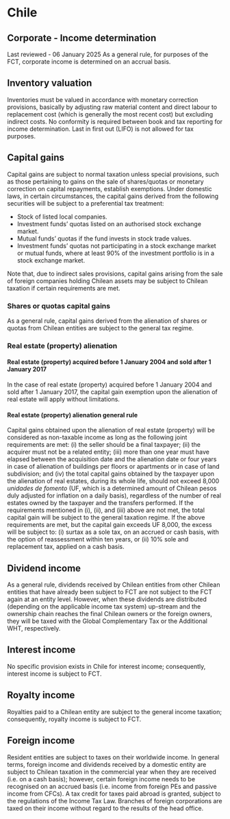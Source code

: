 # Chile
## Corporate - Income determination
Last reviewed - 06 January 2025
As a general rule, for purposes of the FCT, corporate income is determined on an accrual basis.
## Inventory valuation
Inventories must be valued in accordance with monetary correction provisions, basically by adjusting raw material content and direct labour to replacement cost (which is generally the most recent cost) but excluding indirect costs. No conformity is required between book and tax reporting for income determination. Last in first out (LIFO) is not allowed for tax purposes.
## Capital gains
Capital gains are subject to normal taxation unless special provisions, such as those pertaining to gains on the sale of shares/quotas or monetary correction on capital repayments, establish exemptions.
Under domestic laws, in certain circumstances, the capital gains derived from the following securities will be subject to a preferential tax treatment:
  * Stock of listed local companies.
  * Investment funds’ quotas listed on an authorised stock exchange market.
  * Mutual funds’ quotas if the fund invests in stock trade values.
  * Investment funds’ quotas not participating in a stock exchange market or mutual funds, where at least 90% of the investment portfolio is in a stock exchange market.


Note that, due to indirect sales provisions, capital gains arising from the sale of foreign companies holding Chilean assets may be subject to Chilean taxation if certain requirements are met.
### Shares or quotas capital gains
As a general rule, capital gains derived from the alienation of shares or quotas from Chilean entities are subject to the general tax regime.
### Real estate (property) alienation
#### Real estate (property) acquired before 1 January 2004 and sold after 1 January 2017
In the case of real estate (property) acquired before 1 January 2004 and sold after 1 January 2017, the capital gain exemption upon the alienation of real estate will apply without limitations.
#### Real estate (property) alienation general rule
Capital gains obtained upon the alienation of real estate (property) will be considered as non-taxable income as long as the following joint requirements are met: (i) the seller should be a final taxpayer; (ii) the acquirer must not be a related entity; (iii) more than one year must have elapsed between the acquisition date and the alienation date or four years in case of alienation of buildings per floors or apartments or in case of land subdivision; and (iv) the total capital gains obtained by the taxpayer upon the alienation of real estates, during its whole life, should not exceed 8,000  _unidades de fomento_ (UF, which is a determined amount of Chilean pesos duly adjusted for inflation on a daily basis), regardless of the number of real estates owned by the taxpayer and the transfers performed.
If the requirements mentioned in (i), (ii), and (iii) above are not met, the total capital gain will be subject to the general taxation regime. If the above requirements are met, but the capital gain exceeds UF 8,000, the excess will be subject to: (i) surtax as a sole tax, on an accrued or cash basis, with the option of reassessment within ten years, or (ii) 10% sole and replacement tax, applied on a cash basis.
## Dividend income
As a general rule, dividends received by Chilean entities from other Chilean entities that have already been subject to FCT are not subject to the FCT again at an entity level. However, when these dividends are distributed (depending on the applicable income tax system) up-stream and the ownership chain reaches the final Chilean owners or the foreign owners, they will be taxed with the Global Complementary Tax or the Additional WHT, respectively.
## Interest income
No specific provision exists in Chile for interest income; consequently, interest income is subject to FCT.
## Royalty income
Royalties paid to a Chilean entity are subject to the general income taxation; consequently, royalty income is subject to FCT.
## Foreign income
Resident entities are subject to taxes on their worldwide income. In general terms, foreign income and dividends received by a domestic entity are subject to Chilean taxation in the commercial year when they are received (i.e. on a cash basis); however, certain foreign income needs to be recognised on an accrued basis (i.e. income from foreign PEs and passive income from CFCs). A tax credit for taxes paid abroad is granted, subject to the regulations of the Income Tax Law.
Branches of foreign corporations are taxed on their income without regard to the results of the head office.
